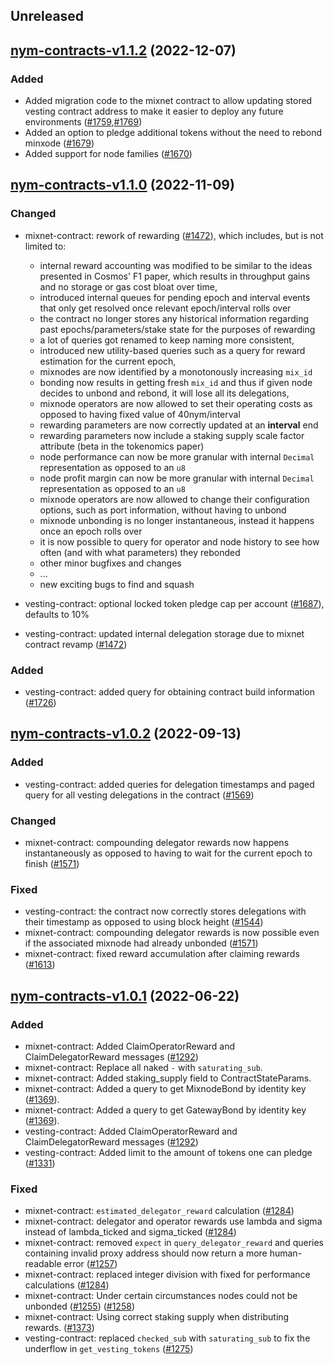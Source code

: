 ## Unreleased

## [nym-contracts-v1.1.2](https://github.com/nymtech/nym/tree/nym-contracts-v1.1.2) (2022-12-07)

### Added

- Added migration code to the mixnet contract to allow updating stored vesting contract address to make it easier to deploy any future environments ([#1759],[#1769])
- Added an option to pledge additional tokens without the need to rebond minxode ([#1679])
- Added support for node families ([#1670])

[#1670]: https://github.com/nymtech/nym/pull/1670
[#1679]: https://github.com/nymtech/nym/pull/1679
[#1759]: https://github.com/nymtech/nym/pull/1759
[#1769]: https://github.com/nymtech/nym/pull/1769

## [nym-contracts-v1.1.0](https://github.com/nymtech/nym/tree/nym-contracts-v1.1.0) (2022-11-09)

### Changed
- mixnet-contract: rework of rewarding ([#1472]), which includes, but is not limited to:
  - internal reward accounting was modified to be similar to the ideas presented in Cosmos' F1 paper, which results in throughput gains and no storage or gas cost bloat over time,
  - introduced internal queues for pending epoch and interval events that only get resolved once relevant epoch/interval rolls over
  - the contract no longer stores any historical information regarding past epochs/parameters/stake state for the purposes of rewarding
  - a lot of queries got renamed to keep naming more consistent,
  - introduced new utility-based queries such as a query for reward estimation for the current epoch,
  - mixnodes are now identified by a monotonously increasing `mix_id`
  - bonding now results in getting fresh `mix_id` and thus if given node decides to unbond and rebond, it will lose all its delegations,
  - mixnode operators are now allowed to set their operating costs as opposed to having fixed value of 40nym/interval
  - rewarding parameters are now correctly updated at an **interval** end
  - rewarding parameters now include a staking supply scale factor attribute (beta in the tokenomics paper)
  - node performance can now be more granular with internal `Decimal` representation as opposed to an `u8`
  - node profit margin can now be more granular with internal `Decimal` representation as opposed to an `u8`
  - mixnode operators are now allowed to change their configuration options, such as port information, without having to unbond
  - mixnode unbonding is no longer instantaneous, instead it happens once an epoch rolls over
  - it is now possible to query for operator and node history to see how often (and with what parameters) they rebonded
  - other minor bugfixes and changes
  - ...
  - new exciting bugs to find and squash

- vesting-contract: optional locked token pledge cap per account ([#1687]), defaults to 10%
- vesting-contract: updated internal delegation storage due to mixnet contract revamp ([#1472])

### Added
- vesting-contract: added query for obtaining contract build information ([#1726])

[#1472]: https://github.com/nymtech/nym/pull/1472
[#1687]: https://github.com/nymtech/nym/pull/1687
[#1726]: https://github.com/nymtech/nym/pull/1726


## [nym-contracts-v1.0.2](https://github.com/nymtech/nym/tree/nym-contracts-v1.0.2) (2022-09-13)

### Added

- vesting-contract: added queries for delegation timestamps and paged query for all vesting delegations in the contract ([#1569])

### Changed

- mixnet-contract: compounding delegator rewards now happens instantaneously as opposed to having to wait for the current epoch to finish ([#1571])

### Fixed

- vesting-contract: the contract now correctly stores delegations with their timestamp as opposed to using block height ([#1544])
- mixnet-contract: compounding delegator rewards is now possible even if the associated mixnode had already unbonded ([#1571])
- mixnet-contract: fixed reward accumulation after claiming rewards ([#1613])

[#1544]: https://github.com/nymtech/nym/pull/1544
[#1569]: https://github.com/nymtech/nym/pull/1569
[#1571]: https://github.com/nymtech/nym/pull/1571
[#1613]: https://github.com/nymtech/nym/pull/1613

## [nym-contracts-v1.0.1](https://github.com/nymtech/nym/tree/nym-contracts-v1.0.1) (2022-06-22)

### Added

- mixnet-contract: Added ClaimOperatorReward and ClaimDelegatorReward messages ([#1292])
- mixnet-contract: Replace all naked `-` with `saturating_sub`.
- mixnet-contract: Added staking_supply field to ContractStateParams.
- mixnet-contract: Added a query to get MixnodeBond by identity key ([#1369]).
- mixnet-contract: Added a query to get GatewayBond by identity key ([#1369]).
- vesting-contract: Added ClaimOperatorReward and ClaimDelegatorReward messages ([#1292])
- vesting-contract: Added limit to the amount of tokens one can pledge ([#1331])

### Fixed

- mixnet-contract: `estimated_delegator_reward` calculation ([#1284])
- mixnet-contract: delegator and operator rewards use lambda and sigma instead of lambda_ticked and sigma_ticked ([#1284])
- mixnet-contract: removed `expect` in `query_delegator_reward` and queries containing invalid proxy address should now return a more human-readable error ([#1257])
- mixnet-contract: replaced integer division with fixed for performance calculations ([#1284])
- mixnet-contract: Under certain circumstances nodes could not be unbonded ([#1255](https://github.com/nymtech/nym/issues/1255)) ([#1258])
- mixnet-contract: Using correct staking supply when distributing rewards. ([#1373])
- vesting-contract: replaced `checked_sub` with `saturating_sub` to fix the underflow in `get_vesting_tokens` ([#1275])


[#1255]: https://github.com/nymtech/nym/pull/1255
[#1257]: https://github.com/nymtech/nym/pull/1257
[#1258]: https://github.com/nymtech/nym/pull/1258
[#1275]: https://github.com/nymtech/nym/pull/1275
[#1284]: https://github.com/nymtech/nym/pull/1284
[#1292]: https://github.com/nymtech/nym/pull/1292
[#1331]: https://github.com/nymtech/nym/pull/1331
[#1369]: https://github.com/nymtech/nym/pull/1369
[#1373]: https://github.com/nymtech/nym/pull/1373
